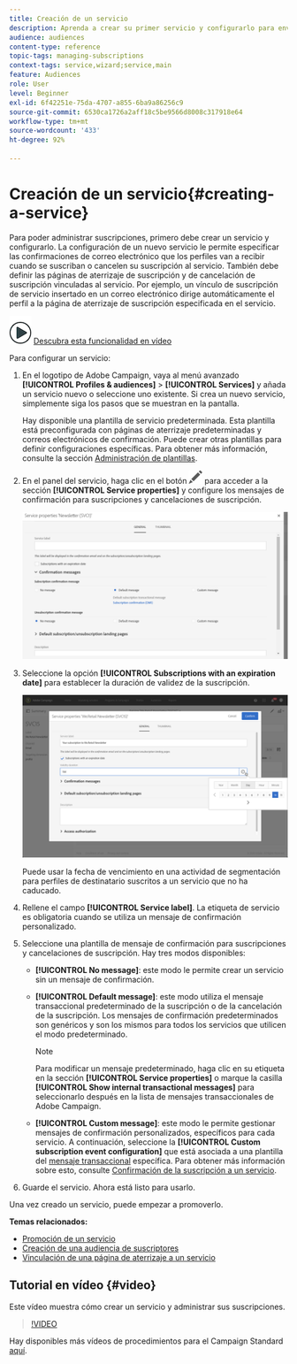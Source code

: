 ```yaml
---
title: Creación de un servicio
description: Aprenda a crear su primer servicio y configurarlo para enviar confirmaciones de correo electrónico a sus suscriptores.
audience: audiences
content-type: reference
topic-tags: managing-subscriptions
context-tags: service,wizard;service,main
feature: Audiences
role: User
level: Beginner
exl-id: 6f42251e-75da-4707-a855-6ba9a86256c9
source-git-commit: 6530ca1726a2aff18c5be9566d8008c317918e64
workflow-type: tm+mt
source-wordcount: '433'
ht-degree: 92%

---
```


# Creación de un servicio{#creating-a-service}

Para poder administrar suscripciones, primero debe crear un servicio y configurarlo. La configuración de un nuevo servicio le permite especificar las confirmaciones de correo electrónico que los perfiles van a recibir cuando se suscriban o cancelen su suscripción al servicio. También debe definir las páginas de aterrizaje de suscripción y de cancelación de suscripción vinculadas al servicio. Por ejemplo, un vínculo de suscripción de servicio insertado en un correo electrónico dirige automáticamente el perfil a la página de aterrizaje de suscripción especificada en el servicio.

![](assets/do-not-localize/how-to-video.png) [Descubra esta funcionalidad en vídeo](#video)

Para configurar un servicio:

1. En el logotipo de Adobe Campaign, vaya al menú avanzado **[!UICONTROL Profiles & audiences]** > **[!UICONTROL Services]** y añada un servicio nuevo o seleccione uno existente. Si crea un nuevo servicio, simplemente siga los pasos que se muestran en la pantalla.

   Hay disponible una plantilla de servicio predeterminada. Esta plantilla está preconfigurada con páginas de aterrizaje predeterminadas y correos electrónicos de confirmación. Puede crear otras plantillas para definir configuraciones específicas. Para obtener más información, consulte la sección [Administración de plantillas](../../start/using/marketing-activity-templates.md).

1. En el panel del servicio, haga clic en el botón ![](assets/edit_darkgrey-24px.png) para acceder a la sección **[!UICONTROL Service properties]** y configure los mensajes de confirmación para suscripciones y cancelaciones de suscripción.

   ![](assets/lp_service_parameters.png)

1. Seleccione la opción **[!UICONTROL Subscriptions with an expiration date]** para establecer la duración de validez de la suscripción.

   ![](assets/lp_service_expiration.png)

   Puede usar la fecha de vencimiento en una actividad de segmentación para perfiles de destinatario suscritos a un servicio que no ha caducado.

1. Rellene el campo **[!UICONTROL Service label]**. La etiqueta de servicio es obligatoria cuando se utiliza un mensaje de confirmación personalizado.

1. Seleccione una plantilla de mensaje de confirmación para suscripciones y cancelaciones de suscripción. Hay tres modos disponibles:

   * **[!UICONTROL No message]**: este modo le permite crear un servicio sin un mensaje de confirmación.
   * **[!UICONTROL Default message]**: este modo utiliza el mensaje transaccional predeterminado de la suscripción o de la cancelación de la suscripción. Los mensajes de confirmación predeterminados son genéricos y son los mismos para todos los servicios que utilicen el modo predeterminado.

     >[!NOTE]
     >
     >Para modificar un mensaje predeterminado, haga clic en su etiqueta en la sección **[!UICONTROL Service properties]** o marque la casilla **[!UICONTROL Show internal transactional messages]** para seleccionarlo después en la lista de mensajes transaccionales de Adobe Campaign.

   * **[!UICONTROL Custom message]**: este modo le permite gestionar mensajes de confirmación personalizados, específicos para cada servicio. A continuación, seleccione la **[!UICONTROL Custom subscription event configuration]** que está asociada a una plantilla del [mensaje transaccional](../../channels/using/getting-started-with-transactional-msg.md) específica. Para obtener más información sobre esto, consulte [Confirmación de la suscripción a un servicio](../../audiences/using/confirming-subscription-to-a-service.md).

1. Guarde el servicio. Ahora está listo para usarlo.

Una vez creado un servicio, puede empezar a promoverlo.

**Temas relacionados:**

* [Promoción de un servicio](../../audiences/using/promoting-a-service.md)
* [Creación de una audiencia de suscriptores](../../audiences/using/creating-audiences.md#creating-list-audiences)
* [Vinculación de una página de aterrizaje a un servicio](../../channels/using/configuring-landing-page.md#linking-a-landing-page-to-a-service)

## Tutorial en vídeo {#video}

Este vídeo muestra cómo crear un servicio y administrar sus suscripciones.

>[!VIDEO](https://video.tv.adobe.com/v/24673?quality=12)

Hay disponibles más vídeos de procedimientos para el Campaign Standard [aquí](https://experienceleague.adobe.com/docs/campaign-standard-learn/tutorials/overview.html?lang=es).
